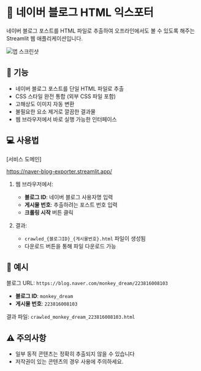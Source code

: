 # 📝 네이버 블로그 HTML 익스포터

네이버 블로그 포스트를 HTML 파일로 추출하여 오프라인에서도 볼 수 있도록 해주는 Streamlit 웹 애플리케이션입니다.

![앱 스크린샷](https://i.imgur.com/I1eordg.png)

## 🚀 기능

- 네이버 블로그 포스트를 단일 HTML 파일로 추출
- CSS 스타일 완전 통합 (외부 CSS 파일 포함)
- 고해상도 이미지 자동 변환
- 불필요한 요소 제거로 깔끔한 결과물
- 웹 브라우저에서 바로 실행 가능한 인터페이스


## 💻 사용법

[서비스 도메인]

https://naver-blog-exporter.streamlit.app/


1. 웹 브라우저에서:
   - **블로그 ID**: 네이버 블로그 사용자명 입력
   - **게시물 번호**: 추출하려는 포스트 번호 입력
   - **크롤링 시작** 버튼 클릭

2. 결과:
   - `crawled_{블로그ID}_{게시물번호}.html` 파일이 생성됨
   - 다운로드 버튼을 통해 파일 다운로드 가능

## 📝 예시

블로그 URL: `https://blog.naver.com/monkey_dream/223816008103`
- **블로그 ID**: `monkey_dream`
- **게시물 번호**: `223816008103`

결과 파일: `crawled_monkey_dream_223816008103.html`

## ⚠️ 주의사항

- 일부 동적 콘텐츠는 정확히 추출되지 않을 수 있습니다
- 저작권이 있는 콘텐츠의 경우 사용에 주의하세요.

